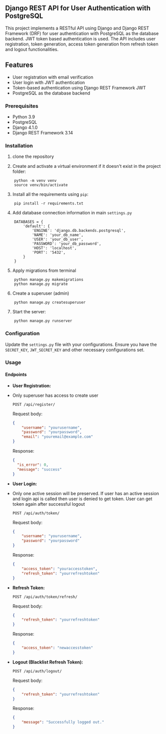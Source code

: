 ## Django REST API for User Authentication with PostgreSQL
This project implements a RESTful API using Django and Django REST Framework (DRF) for user authentication with PostgreSQL as the database backend.
JWT token based authentication is used.
The API includes user registration, token generation, access token generation from refresh token and logout functionalities.

## Features

- User registration with email verification
- User login with JWT authentication
- Token-based authentication using Django REST Framework JWT
- PostgreSQL as the database backend

### Prerequisites

- Python 3.9
- PostgreSQL
- Django 4.1.0
- Django REST Framework 3.14

### Installation

1. clone the repository

2. Create and activate a virtual environment if it doesn't exist in the project folder:
```
    python -m venv venv
    source venv/bin/activate
```

3. Install all the requirements using `pip`:
```
    pip install -r requirements.txt
```

4. Add database connection information in main `settings.py` 
```
    DATABASES = {
        'default': {
            'ENGINE': 'django.db.backends.postgresql',
            'NAME': 'your_db_name',
            'USER': 'your_db_user',
            'PASSWORD': 'your_db_password',
            'HOST': 'localhost',
            'PORT': '5432',
        }
    }
```

5. Apply migrations from terminal
```
    python manage.py makemigrations
    python manage.py migrate
```

6. Create a superuser (admin)
```
    python manage.py createsuperuser
```
    
7. Start the server:
```
    python manage.py runserver
```


### Configuration

Update the `settings.py` file with your configurations. Ensure you have the `SECRET_KEY`, `JWT_SECRET_KEY` and other necessary configurations set.

### Usage

#### Endpoints

- **User Registration:**
- Only superuser has access to create user

    ```http
    POST /api/register/
    ```

    Request body:
    ```json
    {
        "username": "yourusername",
        "password": "yourpassword",
        "email": "youremail@example.com"
    }
    ```
  
    Response:
    ```json
    {
      "is_error": 0,
      "message": "success"
    }
    ```

- **User Login:**
- Only one active session will be preserved. If user has an active session and login api is called then user is denied to get token. User can get token again after successful logout

    ```http
    POST /api/auth/token/
    ```

    Request body:
    ```json
    {
        "username": "yourusername",
        "password": "yourpassword"
    }
    ```

    Response:
    ```json
    {
        "access_token": "youraccesstoken",
        "refresh_token": "yourrefreshtoken"
    }
    ```

- **Refresh Token:**

    ```http
    POST /api/auth/token/refresh/
    ```

    Request body:
    ```json
    {
        "refresh_token": "yourrefreshtoken"
    }
    ```

    Response:
    ```json
    {
        "access_token": "newaccesstoken"
    }
    ```

- **Logout (Blacklist Refresh Token):**

    ```http
    POST /api/auth/logout/
    ```

    Request body:
    ```json
    {
        "refresh_token": "yourrefreshtoken"
    }
    ```

    Response:
    ```json
    {
        "message": "Successfully logged out."
    }
    ```